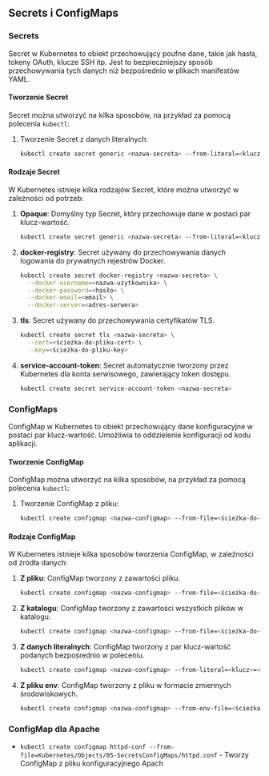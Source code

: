 ## Secrets i ConfigMaps

### Secrets
Secret w Kubernetes to obiekt przechowujący poufne dane, takie jak hasła, tokeny OAuth, klucze SSH itp. Jest to bezpieczniejszy sposób przechowywania tych danych niż bezpośrednio w plikach manifestów YAML.

#### Tworzenie Secret
Secret można utworzyć na kilka sposobów, na przykład za pomocą polecenia `kubectl`:

1. Tworzenie Secret z danych literalnych:
   ```sh
   kubectl create secret generic <nazwa-secreta> --from-literal=<klucz>=<wartość>
   ```
#### Rodzaje Secret
W Kubernetes istnieje kilka rodzajów Secret, które można utworzyć w zależności od potrzeb:

1. **Opaque**: Domyślny typ Secret, który przechowuje dane w postaci par klucz-wartość.
   ```sh
   kubectl create secret generic <nazwa-secreta> --from-literal=<klucz>=<wartość>
   ```

2. **docker-registry**: Secret używany do przechowywania danych logowania do prywatnych rejestrów Docker.
   ```sh
   kubectl create secret docker-registry <nazwa-secreta> \
     --docker-username=<nazwa-użytkownika> \
     --docker-password=<hasło> \
     --docker-email=<email> \
     --docker-server=<adres-serwera>
   ```

3. **tls**: Secret używany do przechowywania certyfikatów TLS.
   ```sh
   kubectl create secret tls <nazwa-secreta> \
     --cert=<ścieżka-do-pliku-cert> \
     --key=<ścieżka-do-pliku-key>
   ```

4. **service-account-token**: Secret automatycznie tworzony przez Kubernetes dla konta serwisowego, zawierający token dostępu.
   ```sh
   kubectl create secret service-account-token <nazwa-secreta>
   ```

### ConfigMaps
ConfigMap w Kubernetes to obiekt przechowujący dane konfiguracyjne w postaci par klucz-wartość. Umożliwia to oddzielenie konfiguracji od kodu aplikacji.

#### Tworzenie ConfigMap
ConfigMap można utworzyć na kilka sposobów, na przykład za pomocą polecenia `kubectl`:

1. Tworzenie ConfigMap z pliku:
   ```sh
   kubectl create configmap <nazwa-configmap> --from-file=<ścieżka-do-pliku>
   ```
#### Rodzaje ConfigMap
W Kubernetes istnieje kilka sposobów tworzenia ConfigMap, w zależności od źródła danych:

1. **Z pliku**: ConfigMap tworzony z zawartości pliku.
   ```sh
   kubectl create configmap <nazwa-configmap> --from-file=<ścieżka-do-pliku>
   ```

2. **Z katalogu**: ConfigMap tworzony z zawartości wszystkich plików w katalogu.
   ```sh
   kubectl create configmap <nazwa-configmap> --from-file=<ścieżka-do-katalogu>
   ```

3. **Z danych literalnych**: ConfigMap tworzony z par klucz-wartość podanych bezpośrednio w poleceniu.
   ```sh
   kubectl create configmap <nazwa-configmap> --from-literal=<klucz>=<wartość>
   ```

4. **Z pliku env**: ConfigMap tworzony z pliku w formacie zmiennych środowiskowych.
   ```sh
   kubectl create configmap <nazwa-configmap> --from-env-file=<ścieżka-do-pliku-env>
   ```

### ConfigMap dla Apache
- `kubectl create configmap httpd-conf --from-file=Kubernetes/Objects/05-SecretsConfigMaps/httpd.conf` - Tworzy ConfigMap z pliku konfiguracyjnego Apach